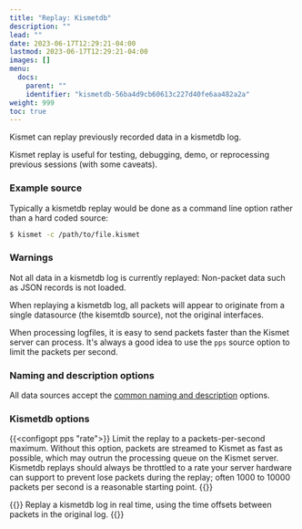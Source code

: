 ```yaml
---
title: "Replay: Kismetdb"
description: ""
lead: ""
date: 2023-06-17T12:29:21-04:00
lastmod: 2023-06-17T12:29:21-04:00
images: []
menu:
  docs:
    parent: ""
    identifier: "kismetdb-56ba4d9cb60613c227d40fe6aa482a2a"
weight: 999
toc: true
---
```


Kismet can replay previously recorded data in a kismetdb log.

Kismet replay is useful for testing, debugging, demo, or reprocessing previous sessions (with some caveats).

### Example source

Typically a kismetdb replay would be done as a command line option rather than a hard coded source:

```bash
$ kismet -c /path/to/file.kismet
```

### Warnings

Not all data in a kismetdb log is currently replayed: Non-packet data such as JSON records is not loaded.

When replaying a kismetdb log, all packets will appear to originate from a single datasource (the kisemtdb source), not the original interfaces.

When processing logfiles, it is easy to send packets faster than the Kismet server can process.  It's always a good idea to use the `pps` source option to limit the packets per second.

### Naming and description options

All data sources accept the [common naming and description](/docs/readme/datasources/datasources/#naming-and-describing-datasources) options.

### Kismetdb options

{{<configopt pps "rate">}}
Limit the replay to a packets-per-second maximum.  Without this option, packets are streamed to Kismet as fast as possible, which may outrun the processing queue on the Kismet server.  Kismetdb replays should always be throttled to a rate your server hardware can support to prevent lose packets during the replay; often 1000 to 10000 packets per second is a reasonable starting point.
{{</configopt>}}

{{<configopt realtime true false>}}
Replay a kismetdb log in real time, using the time offsets between packets in the original log.
{{</configopt>}}
